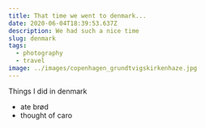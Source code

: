 ```yaml
---
title: That time we went to denmark...
date: 2020-06-04T18:39:53.637Z
description: We had such a nice time
slug: denmark
tags:
  - photography
  - travel
image: ../images/copenhagen_grundtvigskirkenhaze.jpg
---
```


Things I did in denmark

- ate brød
- thought of caro

